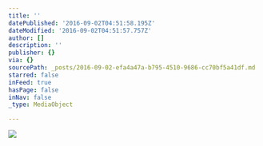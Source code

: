 ```yaml
---
title: ''
datePublished: '2016-09-02T04:51:58.195Z'
dateModified: '2016-09-02T04:51:57.757Z'
author: []
description: ''
publisher: {}
via: {}
sourcePath: _posts/2016-09-02-efa4a47a-b795-4510-9686-cc70bf5a41df.md
starred: false
inFeed: true
hasPage: false
inNav: false
_type: MediaObject

---
```

![](https://the-grid-user-content.s3-us-west-2.amazonaws.com/4036ec66-3f2d-4426-8fbd-6bb56a3f590f.jpg)